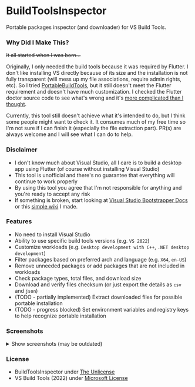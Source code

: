 # BuildToolsInspector
Portable packages inspector (and downloader) for VS Build Tools.

### Why Did I Make This?
~~It all started when I was born...~~

Originally, I only needed the build tools because it was required by Flutter. I don't like installing VS directly because of its size and the installation is not fully transparent (will mess up my file associations, require admin rights, etc). So I tried [PortableBuildTools](https://github.com/Data-Oriented-House/PortableBuildTools), but it still doesn't meet the Flutter requirement and doesn't have much customization. I checked the Flutter doctor source code to see what's wrong and it's [more complicated than I thought](https://github.com/flutter/flutter/blob/master/packages/flutter_tools/lib/src/windows/visual_studio.dart).

Currently, this tool still doesn't achieve what it's intended to do, but I think some people might want to check it. It consumes much of my free time so I'm not sure if I can finish it (especially the file extraction part). PR(s) are always welcome and I will see what I can do to help.

### Disclaimer
- I don't know much about Visual Studio, all I care is to build a desktop app using Flutter (of course without installing Visual Studio)
- This tool is unofficial and there's no guarantee that everything will continue to work properly
- By using this tool you agree that I'm not responsible for anything and you're ready to accept any risk
- If something is broken, start looking at [Visual Studio Bootstrapper Docs](https://github.com/MicrosoftDocs/visualstudio-docs/blob/main/docs/install/command-line-parameter-examples.md) or this [simple wiki](_docs/WIKI.md) I made.

### Features
- No need to install Visual Studio
- Ability to use specific build tools versions (e.g. `VS 2022`)
- Customize workloads (e.g. `Desktop development with C++`, `.NET desktop development`)
- Filter packages based on preferred arch and language (e.g. `X64`, `en-US`)
- Remove unneeded packages or add packages that are not included in workloads
- Check package types, total files, and download size
- Download and verify files checksum (or just export the details as `csv` and `json`)
- (TODO - partially implemented) Extract downloaded files for possible portable installation
- (TODO - progress blocked) Set environment variables and registry keys to help recognize portable installation

### Screenshots

<details>
    <summary>Show screenshots (may be outdated)</summary>
    <p align="center">
        <img src="_docs/Screenshot_1.png"/>
        <img src="_docs/Screenshot_2.png"/>
        <img src="_docs/Screenshot_3.png"/>
    </p>
</details>

### License
- BuildToolsInspector under [The Unlicense](LICENSE)
- VS Build Tools (2022) under [Microsoft License](https://go.microsoft.com/fwlink/?LinkId=2180117)